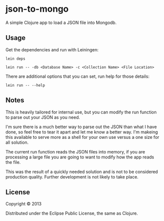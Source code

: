 # json-to-mongo

A simple Clojure app to load a JSON file into Mongodb.

## Usage

Get the dependencies and run with Leiningen:

    lein deps

    lein run -- -db <Database Name> -c <Collection Name> <File Location>

There are additional options that you can set, run help for those details:

	lein run -- --help

## Notes

This is heavily tailored for internal use, but you can modify the run function to parse out your JSON as you need.

I'm sure there is a much better way to parse out the JSON than what I have done, so feel free to tear it apart and let me know a better way. I'm makeing this available to serve more as a shell for your own use versus a one size for all solution. 

The current run function reads the JSON files into memory, if you are processing a large file you are going to want to modify how the app reads the file.

This was the result of a quickly needed solution and is not to be considered production quality. Further development is not likely to take place.

## License

Copyright © 2013 

Distributed under the Eclipse Public License, the same as Clojure.
